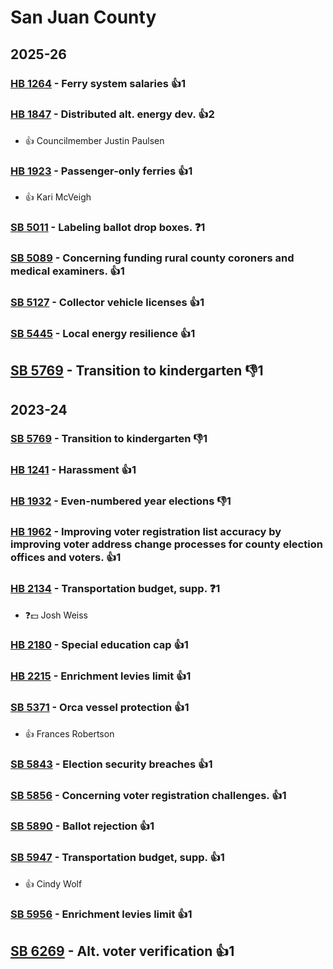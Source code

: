 # San Juan County
## 2025-26

### [HB 1264](/bill/2025-26/hb/1264/) - Ferry system salaries 👍1  

### [HB 1847](/bill/2025-26/hb/1847/) - Distributed alt. energy dev. 👍2  
* 👍 Councilmember Justin Paulsen

### [HB 1923](/bill/2025-26/hb/1923/) - Passenger-only ferries 👍1  
* 👍 Kari McVeigh

### [SB 5011](/bill/2025-26/sb/5011/) - Labeling ballot drop boxes.   ❓1

### [SB 5089](/bill/2025-26/sb/5089/) - Concerning funding rural county coroners and medical examiners. 👍1  

### [SB 5127](/bill/2025-26/sb/5127/) - Collector vehicle licenses 👍1  

### [SB 5445](/bill/2025-26/sb/5445/) - Local energy resilience 👍1  

## [SB 5769](/bill/2025-26/sb/5769/) - Transition to kindergarten  👎1 

## 2023-24

### [SB 5769](/bill/2023-24/sb/5769/) - Transition to kindergarten  👎1 

### [HB 1241](/bill/2023-24/hb/1241/) - Harassment 👍1  

### [HB 1932](/bill/2023-24/hb/1932/) - Even-numbered year elections  👎1 

### [HB 1962](/bill/2023-24/hb/1962/) - Improving voter registration list accuracy by improving voter address change processes for county election offices and voters. 👍1  

### [HB 2134](/bill/2023-24/hb/2134/) - Transportation budget, supp.   ❓1
* ❓💵 Josh Weiss

### [HB 2180](/bill/2023-24/hb/2180/) - Special education cap 👍1  

### [HB 2215](/bill/2023-24/hb/2215/) - Enrichment levies limit 👍1  

### [SB 5371](/bill/2023-24/sb/5371/) - Orca vessel protection 👍1  
* 👍 Frances Robertson

### [SB 5843](/bill/2023-24/sb/5843/) - Election security breaches 👍1  

### [SB 5856](/bill/2023-24/sb/5856/) - Concerning voter registration challenges. 👍1  

### [SB 5890](/bill/2023-24/sb/5890/) - Ballot rejection 👍1  

### [SB 5947](/bill/2023-24/sb/5947/) - Transportation budget, supp. 👍1  
* 👍 Cindy Wolf

### [SB 5956](/bill/2023-24/sb/5956/) - Enrichment levies limit 👍1  

## [SB 6269](/bill/2023-24/sb/6269/) - Alt. voter verification 👍1  
